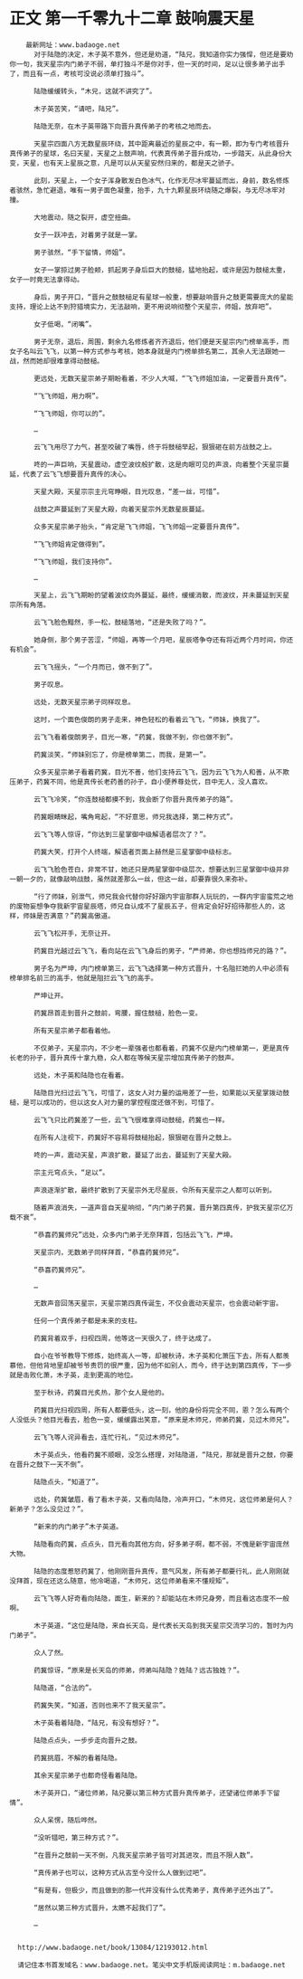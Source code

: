 # 正文 第一千零九十二章 鼓响震天星
        最新网址：www.badaoge.net
          对于陆隐的决定，木子英不意外，但还是劝道，“陆兄，我知道你实力强悍，但还是要劝你一句，我天星宗内门弟子不弱，单打独斗不是你对手，但一天的时间，足以让很多弟子出手了，而且有一点，考核可没说必须单打独斗”。
      
          陆隐缓缓转头，“木兄，这就不讲究了”。
      
          木子英苦笑，“请吧，陆兄”。
      
          陆隐无奈，在木子英带路下向晋升真传弟子的考核之地而去。
      
          天星宗四面八方无数星辰环绕，其中距离最近的星辰之中，有一颗，即为专门考核晋升真传弟子的星球，名曰天星，天星之上鼓声响，代表真传弟子晋升成功，一步踏天，从此身份大变，天星，也有天上星辰之意，凡是可以从天星安然归来的，都是天之骄子。
      
          此刻，天星上，一个女子浑身散发白色冰气，化作无尽冰牢蔓延而出，身前，数名修炼者骇然，急忙避退，唯有一男子面色凝重，抬手，九十九颗星辰环绕随之爆裂，与无尽冰牢对撞。
      
          大地震动，随之裂开，虚空扭曲。
      
          女子一跃冲去，对着男子就是一掌。
      
          男子骇然，“手下留情，师姐”。
      
          女子一掌掠过男子脸颊，抓起男子身后巨大的鼓槌，猛地抬起，或许是因为鼓槌太重，女子一时竟无法拿得动。
      
          身后，男子开口，“晋升之鼓鼓槌足有星球一般重，想要敲响晋升之鼓更需要庞大的星能支持，理论上达不到狩猎境实力，无法敲响，更不用说响彻整个天星宗，师姐，放弃吧”。
      
          女子低喝，“闭嘴”。
      
          男子无奈，退后，周围，剩余九名修炼者齐齐退后，他们便是天星宗内门榜单高手，而女子名叫云飞飞，以第一种方式参与考核，她本身就是内门榜单排名第二，其余人无法跟她一战，然而她却很难拿得动鼓槌。
      
          更远处，无数天星宗弟子期盼看着，不少人大喊，“飞飞师姐加油，一定要晋升真传”。
      
          “飞飞师姐，用力啊”。
      
          “飞飞师姐，你可以的”。
      
          …
      
          云飞飞用尽了力气，甚至咬破了嘴唇，终于将鼓槌举起，狠狠砸在前方战鼓之上。
      
          咚的一声巨响，天星震动，虚空波纹般扩散，这是肉眼可见的声浪，向着整个天星宗蔓延，代表了云飞飞想要晋升真传的决心。
      
          天星大殿，天星宗宗主元穹睁眼，目光叹息，“差一丝，可惜”。
      
          战鼓之声蔓延到了天星大殿，向着天星宗外无数星辰蔓延。
      
          众多天星宗弟子抬头，“肯定是飞飞师姐，飞飞师姐一定要晋升真传”。
      
          “飞飞师姐肯定做得到”。
      
          “飞飞师姐，我们支持你”。
      
          …
      
          天星上，云飞飞期盼的望着波纹向外蔓延，最终，缓缓消散，而波纹，并未蔓延到天星宗所有角落。
      
          云飞飞脸色黯然，手一松，鼓槌落地，“还是失败了吗？”。
      
          她身侧，那个男子苦涩，“师姐，再等一个月吧，星辰塔争夺还有将近两个月时间，你还有机会”。
      
          云飞飞摇头，“一个月而已，做不到了”。
      
          男子叹息。
      
          远处，无数天星宗弟子同样叹息。
      
          这时，一个面色俊朗的男子走来，神色轻松的看着云飞飞，“师妹，换我了”。
      
          云飞飞看着俊朗男子，目光一寒，“药冀，我做不到，你也做不到”。
      
          药冀淡笑，“师妹别忘了，你是榜单第二，而我，是第一”。
      
          众多天星宗弟子看着药冀，目光不善，他们支持云飞飞，因为云飞飞为人和善，从不欺压弟子，药冀不同，他是真传长老药善的孙子，自小便养尊处优，目中无人，没人喜欢。
      
          云飞飞冷笑，“你连鼓槌都摸不到，我会断了你晋升真传弟子的路”。
      
          药冀眼睛眯起，嘴角弯起，“不好意思，师兄我选择，第二种方式”。
      
          云飞飞等人惊讶，“你达到三星掌御中级解语者层次了？”。
      
          药冀大笑，打开个人终端，解语者页面上赫然是三星掌御中级标志。
      
          云飞飞脸色苍白，非常不甘，她还只是两星掌御中级层次，想要达到三星掌御中级并非一朝一夕的，就像敲响战鼓，虽然就差那么一丝，但这一丝，却要靠很久来弥补。
      
          “行了师妹，别泄气，师兄我会代替你好好跟内宇宙那群人玩玩的，一群内宇宙蛮荒之地的废物妄想争夺我新宇宙星辰塔，师兄自认成不了星辰五子，但肯定会好好招待那些人的，这样，师妹是否满意？”药冀高傲道。
      
          云飞飞松开手，无奈让开。
      
          药冀目光越过云飞飞，看向站在云飞飞身后的男子，“严师弟，你也想挡师兄的路？”。
      
          男子名为严坤，内门榜单第三，云飞飞选择第一种方式晋升，十名阻拦她的人中必须有榜单排名前三的高手，他就是阻拦云飞飞的高手。
      
          严坤让开。
      
          药冀昂首走到晋升之鼓前，弯腰，握住鼓槌，脸色一变。
      
          所有天星宗弟子都看着他。
      
          不仅弟子，天星宗内，不少老一辈强者也都看着，药冀不仅是内门榜单第一，更是真传长老的孙子，晋升真传十拿九稳，众人都在等候天星宗增加真传弟子的鼓声。
      
          远处，木子英和陆隐也在看着。
      
          陆隐目光扫过云飞飞，可惜了，这女人对力量的运用差了一些，如果能以天星掌拨动鼓槌，是可以成功的，但以这女人对力量的掌控程度还做不到，可惜了。
      
          云飞飞只比药冀差了一些，云飞飞很难拿得动鼓槌，药冀也一样。
      
          在所有人注视下，药冀好不容易将鼓槌抬起，狠狠砸在晋升之鼓上。
      
          咚的一声，震动天星，声浪扩散，蔓延了出去，蔓延到了天星大殿。
      
          宗主元穹点头，“足以”。
      
          声浪逐渐扩散，最终扩散到了天星宗外无尽星辰，令所有天星宗之人都可以听到。
      
          随着声浪消失，一道声音自天星响彻，“内门弟子药冀，晋升第四真传，护我天星宗亿万载不衰”。
      
          “恭喜药冀师兄”远处，众多内门弟子无奈拜首，包括云飞飞，严坤。
      
          天星宗内，无数弟子同样拜首，“恭喜药冀师兄”。
      
          “恭喜药冀师兄”。
      
          …
      
          无数声音回荡天星宗，天星宗第四真传诞生，不仅会震动天星宗，也会震动新宇宙。
      
          任何一个真传弟子都是未来的支柱。
      
          药冀背着双手，扫视四周，他等这一天很久了，终于达成了。
      
          自小在爷爷教导下修炼，始终高人一等，却被秋诗，木子英和化萧压下去，所有人都羡慕他，但他背地里却被爷爷责罚的很严重，因为他不如别人，而今，终于达到第四真传，下一步就是击败化萧，木子英，走到更高的地位。
      
          至于秋诗，药冀目光炙热，那个女人是他的。
      
          药冀目光扫视四周，所有人都要低头，这一刻，他的身份将完全不同，恩？怎么有两个人没低头？他目光看去，脸色一变，缓缓露出笑意，“原来是木师兄，师弟药冀，见过木师兄”。
      
          云飞飞等人诧异看去，连忙行礼，“见过木师兄”。
      
          木子英点头，他看药冀不顺眼，没怎么搭理，对陆隐道，“陆兄，那就是晋升之鼓，你要在晋升之鼓下一天不倒”。
      
          陆隐点头，“知道了”。
      
          远处，药冀皱眉，看了看木子英，又看向陆隐，冷声开口，“木师兄，这位师弟是何人？新弟子？怎么没见过？”。
      
          “新来的内门弟子”木子英道。
      
          陆隐看向药冀，点点头，目光看向其他方向，好多弟子啊，都不弱，不愧是新宇宙庞然大物。
      
          陆隐的态度惹怒药冀了，他刚刚晋升真传，意气风发，所有弟子都要行礼，此人刚刚就没拜首，现在还这么随意，他冷喝道，“木师兄，这位师弟看来不懂规矩”。
      
          云飞飞等人好奇看向陆隐，面生，新来的？却能站在木师兄身旁，而且看这态度不一般啊。
      
          木子英道，“这位是陆隐，来自长天岛，是代表长天岛到我天星宗交流学习的，暂时为内门弟子”。
      
          众人了然。
      
          药冀惊讶，“原来是长天岛的师弟，师弟叫陆隐？姓陆？远古独姓？”。
      
          陆隐道，“合法的”。
      
          药冀失笑，“知道，否则也来不了我天星宗”。
      
          木子英看着陆隐，“陆兄，有没有想好？”。
      
          陆隐点点头，一步步走向晋升之鼓。
      
          药冀挑眉，不解的看着陆隐。
      
          其余天星宗弟子也都奇怪看着陆隐。
      
          木子英开口，“诸位师弟，陆兄要以第三种方式晋升真传弟子，还望诸位师弟手下留情”。
      
          众人呆愣，随后哗然。
      
          “没听错吧，第三种方式？”。
      
          “在晋升之鼓前一天不倒，凡我天星宗弟子皆可对其进攻，而且不限人数”。
      
          “真传弟子也可以，这种方式从古至今没什么人做到过吧”。
      
          “有是有，但极少，而且做到的那一代并没有什么优秀弟子，真传弟子还外出了”。
      
          “居然以第三种方式晋升，太瞧不起我们了”。
      
          …
      
      
      http://www.badaoge.net/book/13084/12193012.html
      
      请记住本书首发域名：www.badaoge.net。笔尖中文手机版阅读网址：m.badaoge.net